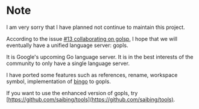 # Note

I am very sorry that I have planned not continue to maintain this project. 

According to the issue [#13 collaborating on golsp](https://github.com/saibing/bingo/issues/13), I hope that we will eventually have a unified language server: 
gopls.

It is Google's upcoming Go language server. It is in the best interests of the community to only have a single language server. 

I have ported some features such as references, rename, workspace symbol, implementation of [bingo](https://github.com/saibing/bingo)  to gopls.

If you want to use the enhanced version of gopls, try [https://github.com/saibing/tools](https://github.com/saibing/tools).


